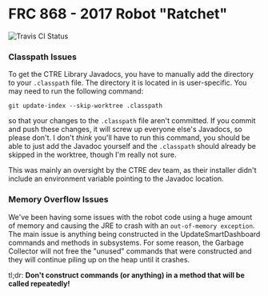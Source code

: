 # FRC 868 - 2017 Robot "Ratchet"

![Travis CI Status](https://travis-ci.com/frc868/2017-robot.svg?token=2H69xuvDWYHku9YjLRkf&branch=master)

### Classpath Issues

To get the CTRE Library Javadocs, you have to manually add the directory to your `.classpath` file. The directory it is located in is user-specific. You may need to run the following command:

```
git update-index --skip-worktree .classpath
```

so that your changes to the `.classpath` file aren't committed. If you commit and push these changes, it will screw up everyone else's Javadocs, so please don't. I don't *think* you'll have to run this command, you should be able to just add the Javadoc yourself and the `.classpath` should already be skipped in the worktree, though I'm really not sure.

This was mainly an oversight by the CTRE dev team, as their installer didn't include an environment variable pointing to the Javadoc location.

### Memory Overflow Issues

We've been having some issues with the robot code using a huge amount of memory and causing the JRE to crash with an `out-of-memory exception`. The main issue is anything being constructed in the UpdateSmartDashboard commands and methods in subsystems. For some reason, the Garbage Collector will not free the "unused" commands that were constructed and they will continue piling up on the heap until it crashes.

tl;dr: **Don't construct commands (or anything) in a method that will be called repeatedly!**
